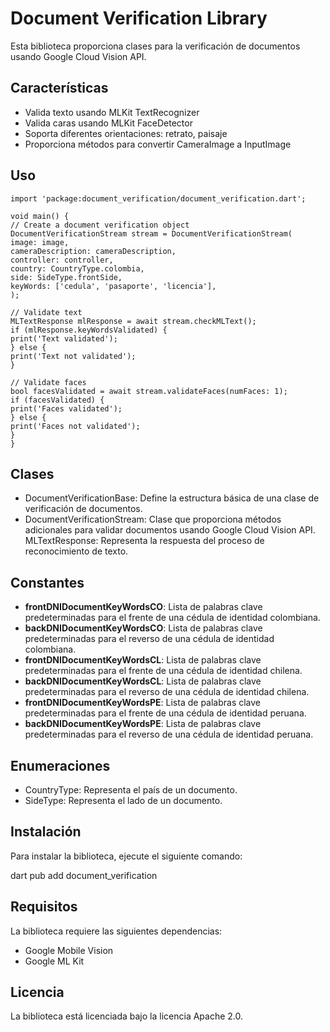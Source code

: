 # Document Verification Library

Esta biblioteca proporciona clases para la verificación de documentos usando Google Cloud Vision API.

## Características

* Valida texto usando MLKit TextRecognizer
* Valida caras usando MLKit FaceDetector
* Soporta diferentes orientaciones: retrato, paisaje
* Proporciona métodos para convertir CameraImage a InputImage

## Uso
```
import 'package:document_verification/document_verification.dart';

void main() {
// Create a document verification object
DocumentVerificationStream stream = DocumentVerificationStream(
image: image,
cameraDescription: cameraDescription,
controller: controller,
country: CountryType.colombia,
side: SideType.frontSide,
keyWords: ['cedula', 'pasaporte', 'licencia'],
);

// Validate text
MLTextResponse mlResponse = await stream.checkMLText();
if (mlResponse.keyWordsValidated) {
print('Text validated');
} else {
print('Text not validated');
}

// Validate faces
bool facesValidated = await stream.validateFaces(numFaces: 1);
if (facesValidated) {
print('Faces validated');
} else {
print('Faces not validated');
}
}
```

## Clases
* DocumentVerificationBase: Define la estructura básica de una clase de verificación de documentos.
* DocumentVerificationStream: Clase que proporciona métodos adicionales para validar documentos usando Google Cloud Vision API.
MLTextResponse: Representa la respuesta del proceso de reconocimiento de texto.

## Constantes
* **frontDNIDocumentKeyWordsCO**: Lista de palabras clave predeterminadas para el frente de una cédula de identidad colombiana.
* **backDNIDocumentKeyWordsCO**: Lista de palabras clave predeterminadas para el reverso de una cédula de identidad colombiana.
* **frontDNIDocumentKeyWordsCL**: Lista de palabras clave predeterminadas para el frente de una cédula de identidad chilena.
* **backDNIDocumentKeyWordsCL**: Lista de palabras clave predeterminadas para el reverso de una cédula de identidad chilena.
* **frontDNIDocumentKeyWordsPE**: Lista de palabras clave predeterminadas para el frente de una cédula de identidad peruana.
* **backDNIDocumentKeyWordsPE**: Lista de palabras clave predeterminadas para el reverso de una cédula de identidad peruana.

## Enumeraciones
* CountryType: Representa el país de un documento.
* SideType: Representa el lado de un documento.

## Instalación
Para instalar la biblioteca, ejecute el siguiente comando:

dart pub add document_verification

## Requisitos

La biblioteca requiere las siguientes dependencias:

* Google Mobile Vision
* Google ML Kit

## Licencia

La biblioteca está licenciada bajo la licencia Apache 2.0.
